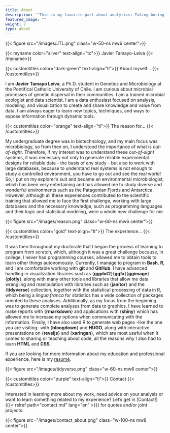 ```yaml
---
title: About
description: '"This is my favorite part about analytics: Taking boring flat data and bringing it to life through visualization." -John Tukey'
featured_image: ""
weight: 7
type: about
---
```


{{< figure src="/images/JTL.png" class="w-50-ns mw6 center">}}

{{< myname color="silver" text-align="tc">}}
Javier Tamayo-Leiva
{{< /myname>}}

{{< customtitles color="dark-green" text-align="tl">}}
About myself...
{{< /customtitles>}}

I am **Javier Tamayo Leiva**, a Ph.D. student in Genetics and Microbiology at the Pontifical Catholic University of Chile. I am curious about microbial processes of genetic dispersal in their communities. I am a trained microbial ecologist and data scientist. I am a data enthusiast focused on analysis, modeling, and visualization to create and share knowledge and value from data. I am always eager to learn new topics, techniques, and ways to expose information through dynamic tools.

{{< customtitles color="orange" text-align="tl">}}
The reason for...
{{< /customtitles>}}

My undergraduate degree was in biotechnology, and my main focus was microbiology, so from then on, I understood the importance of what is *out-of-sight*. Therefore, if my interest was to understand these *out-of-sight* systems, it was necessary not only to generate reliable experimental designs for reliable data - the basis of any study - but also to work with large databases, because to understand real systems is not enough to study a controlled environment, you have to go out and see the real world! So, I put on my explorer’s suit and became an environmental microbiologist, which has been very entertaining and has allowed me to study diverse and wonderful environments such as the Patagonian Fjords and Antarctica. However, although all these experiences contributed to the scientific training that allowed me to face the first challenge, working with large databases and the necessary knowledge, such as programming languages and their logic and statistical modeling, were a whole new challenge for me.

{{< figure src="/images/reason.png" class="w-60-ns mw6 center">}}

{{< customtitles color="gold" text-align="tl">}}
The experience...
{{< /customtitles>}}

It was then throughout my doctorate that I began the process of learning to program from scratch, which, although it was a great challenge because, in college, I never had programming courses, allowed me to obtain tools to learn other things autonomously. Currently, I manage to program in **Bash**, **R**, and I am comfortable working with **git** and **GitHub**. I have advanced handling in visualization libraries such as {**ggplot2**}{**ggfx**}{**ggimage**}{**plotly**}, along with many other tools and libraries that allow me data wrangling and manipulation with libraries such as {**janitor**} and the {**tidyverse**} collection, together with the statistical processing of data in R, which being a *lingua franca* for statistics has a wide collection of packages oriented to these analyses. Additionally, as my focus from the beginning was to generate complete analyses from data to graphics, I have learned to make reports with {**rmarkdown**} and applications with {**shiny**} which has allowed me to increase my options when communicating with the information. Finally, I have also used R to generate web pages -like the one you are visiting- with {**bloogdown**} and **HUGO**, along with interactive presentations on {**reveljs**} and {**xaringan**}, which are most useful when it comes to sharing or teaching about code, all the reasons why I also had to learn **HTML** and **CSS**.

If you are looking for more information about my education and professional experience, here is my [resumé](https://tamayoleivaj.com/resume/resume_public.html).

{{< figure src="/images/tidyverse.png" class="w-60-ns mw6 center">}}

{{< customtitles color="purple" text-align="tl">}}
Contact
{{< /customtitles>}}

Interested in learning more about my work, need advice on your analysis or want to learn something related to my experience? Let’s get in [Contact!]({{< relref path="contact.md" lang="en" >}}) for quotes and/or joint projects.

{{< figure src="/images/contact_about.png" class="w-100-ns mw8 center">}}
